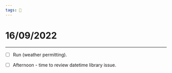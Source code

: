 ```yaml
---
tags: 📆
---
```


# 16/09/2022
---

- [ ] Run (weather permitting).
- [ ] Afternoon - time to review datetime library issue.

